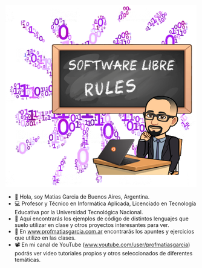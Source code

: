  ![alttext](header-img.png)
- 👋 Hola, soy Matias Garcia de Buenos Aires, Argentina.
- 💻 Profesor y Técnico en Informática Aplicada, Licenciado en Tecnología Educativa por la Universidad Tecnológica Nacional. 
- 👀 Aquí encontrarás los ejemplos de código de distintos lenguajes que suelo utilizar en clase y otros proyectos interesantes para ver.
- 📝 En www.profmatiasgarcia.com.ar encontrarás los apuntes y ejercicios que utilizo en las clases. 
- 📽️ En mi canal de YouTube (www.youtube.com/user/profmatiasgarcia) podrás ver video tutoriales propios y otros seleccionados de diferentes temáticas.
